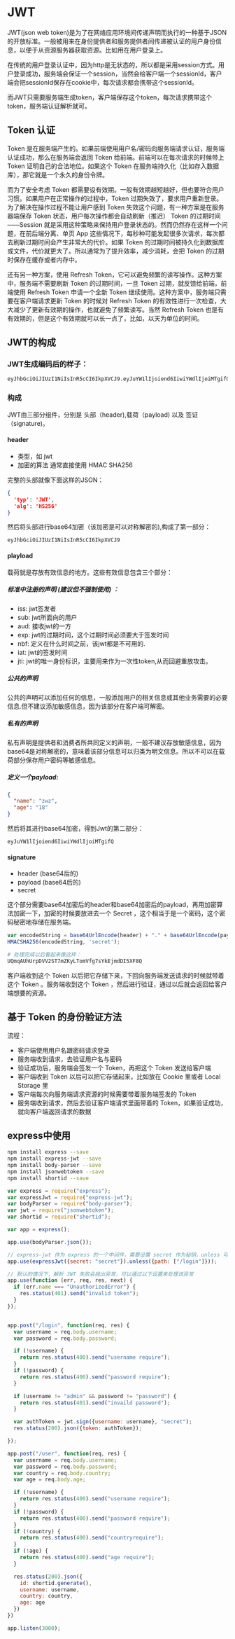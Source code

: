 # JWT
JWT(json web token)是为了在网络应用环境间传递声明而执行的一种基于JSON的开放标准。一般被用来在身份提供者和服务提供者间传递被认证的用户身份信息，以便于从资源服务器获取资源。比如用在用户登录上。

在传统的用户登录认证中，因为http是无状态的，所以都是采用session方式。用户登录成功，服务端会保证一个session，当然会给客户端一个sessionId，客户端会把sessionId保存在cookie中，每次请求都会携带这个sessionId。

而JWT只需要服务端生成token，客户端保存这个token，每次请求携带这个token，服务端认证解析就可。

## Token 认证
Token 是在服务端产生的。如果前端使用用户名/密码向服务端请求认证，服务端认证成功，那么在服务端会返回 Token 给前端。前端可以在每次请求的时候带上 Token 证明自己的合法地位。如果这个 Token 在服务端持久化（比如存入数据库），那它就是一个永久的身份令牌。

而为了安全考虑 Token 都需要设有效期。一般有效期越短越好，但也要符合用户习惯。如果用户在正常操作的过程中，Token 过期失效了，要求用户重新登录。为了解决在操作过程不能让用户感到 Token 失效这个问题，有一种方案是在服务器端保存 Token 状态，用户每次操作都会自动刷新（推迟） Token 的过期时间——Session 就是采用这种策略来保持用户登录状态的。然而仍然存在这样一个问题，在前后端分离、单页 App 这些情况下，每秒种可能发起很多次请求，每次都去刷新过期时间会产生非常大的代价。如果 Token 的过期时间被持久化到数据库或文件，代价就更大了。所以通常为了提升效率，减少消耗，会把 Token 的过期时保存在缓存或者内存中。

还有另一种方案，使用 Refresh Token，它可以避免频繁的读写操作。这种方案中，服务端不需要刷新 Token 的过期时间，一旦 Token 过期，就反馈给前端，前端使用 Refresh Token 申请一个全新 Token 继续使用。这种方案中，服务端只需要在客户端请求更新 Token 的时候对 Refresh Token 的有效性进行一次检查，大大减少了更新有效期的操作，也就避免了频繁读写。当然 Refresh Token 也是有有效期的，但是这个有效期就可以长一点了，比如，以天为单位的时间。

## JWT的构成
### JWT生成编码后的样子：

```
eyJhbGciOiJIUzI1NiIsInR5cCI6IkpXVCJ9.eyJuYW1lIjoiend6IiwiYWdlIjoiMTgifQ.UQmqAUhUrpDVV2ST7mZKyLTomVfg7sYkEjmdDI5XF8Q
```

### 构成
JWT由三部分组件，分别是 头部（header),载荷（payload) 以及 签证（signature)。

#### header
* 类型，如 jwt
* 加密的算法 通常直接使用 HMAC SHA256

完整的头部就像下面这样的JSON：

``` json
{
  'typ': 'JWT',
  'alg': 'HS256'
}
```

然后将头部进行base64加密（该加密是可以对称解密的),构成了第一部分：

```
eyJhbGciOiJIUzI1NiIsInR5cCI6IkpXVCJ9
```

#### playload
载荷就是存放有效信息的地方。这些有效信息包含三个部分：

##### 标准中注册的声明 (建议但不强制使用) ：
* iss: jwt签发者
* sub: jwt所面向的用户
* aud: 接收jwt的一方
* exp: jwt的过期时间，这个过期时间必须要大于签发时间
* nbf: 定义在什么时间之前，该jwt都是不可用的.
* iat: jwt的签发时间
* jti: jwt的唯一身份标识，主要用来作为一次性token,从而回避重放攻击。

##### 公共的声明
公共的声明可以添加任何的信息，一般添加用户的相关信息或其他业务需要的必要信息.但不建议添加敏感信息，因为该部分在客户端可解密。

##### 私有的声明
私有声明是提供者和消费者所共同定义的声明，一般不建议存放敏感信息，因为base64是对称解密的，意味着该部分信息可以归类为明文信息。所以不可以在载荷部分保存用户密码等敏感信息。

##### 定义一个payload:
``` json
{
  "name": "zwz",
  "age": "18"
}
```

然后将其进行base64加密，得到Jwt的第二部分：

```
eyJuYW1lIjoiend6IiwiYWdlIjoiMTgifQ
```

#### signature
* header (base64后的)
* payload (base64后的)
* secret

这个部分需要base64加密后的header和base64加密后的payload，再用加密算法加密一下，加密的时候要放进去一个 Secret ，这个相当于是一个密码，这个密码秘密地存储在服务端。

``` js
var encodedString = base64UrlEncode(header) + "." + base64UrlEncode(payload); 
HMACSHA256(encodedString, 'secret');
```

``` bash
# 处理完成以后看起来像这样：
UQmqAUhUrpDVV2ST7mZKyLTomVfg7sYkEjmdDI5XF8Q
```

客户端收到这个 Token 以后把它存储下来，下回向服务端发送请求的时候就带着这个 Token 。服务端收到这个 Token ，然后进行验证，通过以后就会返回给客户端想要的资源。

## 基于 Token 的身份验证方法
流程：

* 客户端使用用户名跟密码请求登录
* 服务端收到请求，去验证用户名与密码
* 验证成功后，服务端会签发一个 Token，再把这个 Token 发送给客户端
* 客户端收到 Token 以后可以把它存储起来，比如放在 Cookie 里或者 Local Storage 里
* 客户端每次向服务端请求资源的时候需要带着服务端签发的 Token
* 服务端收到请求，然后去验证客户端请求里面带着的 Token，如果验证成功，就向客户端返回请求的数据

## express中使用
``` bash
npm install express --save
npm install express-jwt --save
npm install body-parser --save
npm install jsonwebtoken --save
npm install shortid --save
```

``` js
var express = require("express");
var expressJwt = require("express-jwt");
var bodyParser = require("body-parser");
var jwt = require("jsonwebtoken");
var shortid = require("shortid");

var app = express();

app.use(bodyParser.json());

// express-jwt 作为 express 的一个中间件，需要设置 secret 作为秘钥，unless 可以排除某个接口
app.use(expressJwt({secret: "secret"}).unless({path: ["/login"]}));

// 默认的情况下，解析 JWT 失败会抛出异常，可以通过以下设置来处理该异常
app.use(function (err, req, res, next) {
  if (err.name === "UnauthorizedError") {
    res.status(401).send("invalid token");
  }
});


app.post("/login", function(req, res) {
  var username = req.body.username;
  var password = req.body.password;

  if (!username) {
    return res.status(400).send("username require");
  }
  if (!password) {
    return res.status(400).send("password require");
  }

  if (username != "admin" && password != "password") {
    return res.status(401).send("invaild password");
  }

  var authToken = jwt.sign({username: username}, "secret");
  res.status(200).json({token: authToken});

});

app.post("/user", function(req, res) {
  var username = req.body.username;
  var password = req.body.password;
  var country = req.body.country;
  var age = req.body.age;

  if (!username) {
    return res.status(400).send("username require");
  }
  if (!password) {
    return res.status(400).send("password require");
  }
  if (!country) {
    return res.status(400).send("countryrequire");
  }
  if (!age) {
    return res.status(400).send("age require");
  }

  res.status(200).json({
    id: shortid.generate(),
    username: username,
    country: country,
    age: age
  })
})

app.listen(3000);
```